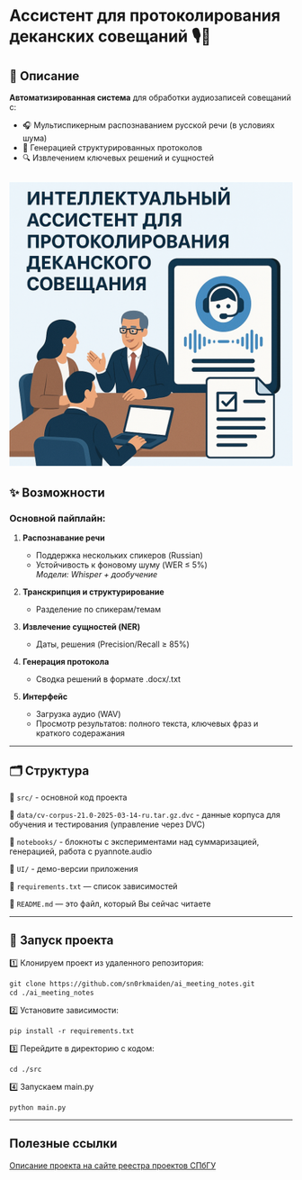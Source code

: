 # Ассистент для протоколирования деканских совещаний 🎙️📝

## 📌 Описание
**Автоматизированная система** для обработки аудиозаписей совещаний с:
- 🎧 Мультиспикерным распознаванием русской речи (в условиях шума)  
- 📑 Генерацией структурированных протоколов  
- 🔍 Извлечением ключевых решений и сущностей

![Протоколирование](https://github.com/sn0rkmaiden/ai_meeting_notes/blob/main/img.png?raw=true)
------

## ✨ Возможности 
### Основной пайплайн:
1. **Распознавание речи**  
   - Поддержка нескольких спикеров (Russian)  
   - Устойчивость к фоновому шуму (WER ≤ 5%)  
   *Модели: Whisper + дообучение*  

2. **Транскрипция и структурирование**  
   - Разделение по спикерам/темам  

3. **Извлечение сущностей (NER)**  
   - Даты, решения (Precision/Recall ≥ 85%)  

4. **Генерация протокола**  
   - Сводка решений в формате .docx/.txt  

5. **Интерфейс**  
   - Загрузка аудио (WAV)  
   - Просмотр результатов: полного текста, ключевых фраз и краткого содеражания
  
------
## 🗂️ Структура
📁 `src/` - основной код проекта

📁 `data/cv-corpus-21.0-2025-03-14-ru.tar.gz.dvc` - данные корпуса для обучения и тестирования (управление через DVC)

📁 `notebooks/` - блокноты с экспериментами над суммаризацией, генерацией, работа с pyannote.audio

📁 `UI/` - демо-версии приложения

📄 `requirements.txt` — список зависимостей

📄 `README.md` — это файл, который Вы сейчас читаете

------
## 🚀 Запуск проекта
1️⃣ Клонируем проект из удаленного репозитория:

```
git clone https://github.com/sn0rkmaiden/ai_meeting_notes.git
cd ./ai_meeting_notes
```
2️⃣ Установите зависимости:

```
pip install -r requirements.txt
```

3️⃣ Перейдите в директорию с кодом:
```
cd ./src
```

4️⃣ Запускаем main.py
```
python main.py
```
------
## Полезные ссылки
[Описание проекта на сайте реестра проектов СПбГУ](https://citec.spb.ru/projects/voice-assistant-2025)
